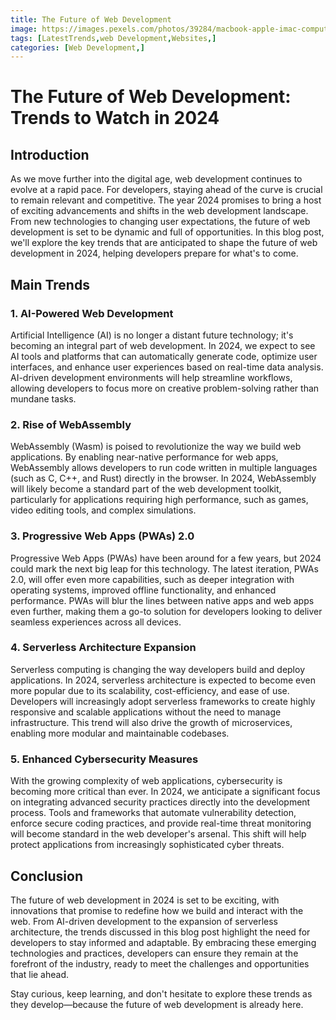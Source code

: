 ```yaml
---
title: The Future of Web Development
image: https://images.pexels.com/photos/39284/macbook-apple-imac-computer-39284.jpeg
tags: [LatestTrends,web Development,Websites,]
categories: [Web Development,]
---
```


# The Future of Web Development: Trends to Watch in 2024

## Introduction

As we move further into the digital age, web development continues to evolve at a rapid pace. For developers, staying ahead of the curve is crucial to remain relevant and competitive. The year 2024 promises to bring a host of exciting advancements and shifts in the web development landscape. From new technologies to changing user expectations, the future of web development is set to be dynamic and full of opportunities. In this blog post, we'll explore the key trends that are anticipated to shape the future of web development in 2024, helping developers prepare for what's to come.

## Main Trends

### 1. **AI-Powered Web Development**

Artificial Intelligence (AI) is no longer a distant future technology; it's becoming an integral part of web development. In 2024, we expect to see AI tools and platforms that can automatically generate code, optimize user interfaces, and enhance user experiences based on real-time data analysis. AI-driven development environments will help streamline workflows, allowing developers to focus more on creative problem-solving rather than mundane tasks.

### 2. **Rise of WebAssembly**

WebAssembly (Wasm) is poised to revolutionize the way we build web applications. By enabling near-native performance for web apps, WebAssembly allows developers to run code written in multiple languages (such as C, C++, and Rust) directly in the browser. In 2024, WebAssembly will likely become a standard part of the web development toolkit, particularly for applications requiring high performance, such as games, video editing tools, and complex simulations.

### 3. **Progressive Web Apps (PWAs) 2.0**

Progressive Web Apps (PWAs) have been around for a few years, but 2024 could mark the next big leap for this technology. The latest iteration, PWAs 2.0, will offer even more capabilities, such as deeper integration with operating systems, improved offline functionality, and enhanced performance. PWAs will blur the lines between native apps and web apps even further, making them a go-to solution for developers looking to deliver seamless experiences across all devices.

### 4. **Serverless Architecture Expansion**

Serverless computing is changing the way developers build and deploy applications. In 2024, serverless architecture is expected to become even more popular due to its scalability, cost-efficiency, and ease of use. Developers will increasingly adopt serverless frameworks to create highly responsive and scalable applications without the need to manage infrastructure. This trend will also drive the growth of microservices, enabling more modular and maintainable codebases.

### 5. **Enhanced Cybersecurity Measures**

With the growing complexity of web applications, cybersecurity is becoming more critical than ever. In 2024, we anticipate a significant focus on integrating advanced security practices directly into the development process. Tools and frameworks that automate vulnerability detection, enforce secure coding practices, and provide real-time threat monitoring will become standard in the web developer's arsenal. This shift will help protect applications from increasingly sophisticated cyber threats.

## Conclusion

The future of web development in 2024 is set to be exciting, with innovations that promise to redefine how we build and interact with the web. From AI-driven development to the expansion of serverless architecture, the trends discussed in this blog post highlight the need for developers to stay informed and adaptable. By embracing these emerging technologies and practices, developers can ensure they remain at the forefront of the industry, ready to meet the challenges and opportunities that lie ahead.

Stay curious, keep learning, and don't hesitate to explore these trends as they develop—because the future of web development is already here.

